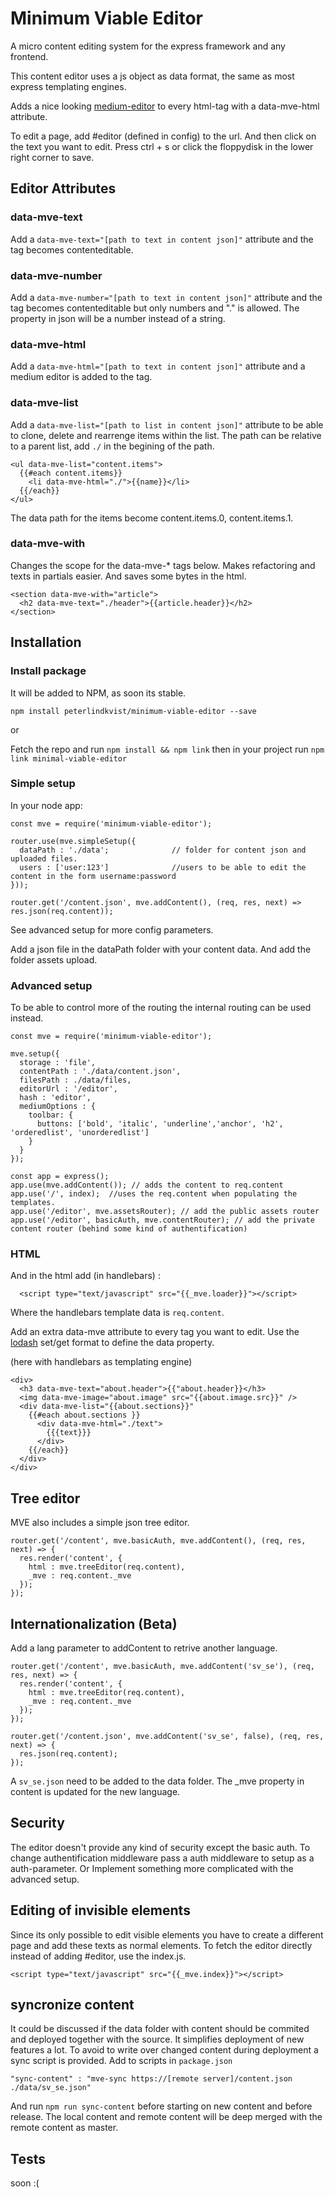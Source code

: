 # Minimum Viable Editor
A micro content editing system for the express framework and any frontend.

This content editor uses a js object as data format, the same as most express templating engines.

Adds a nice looking [medium-editor](https://yabwe.github.io/medium-editor/) to every html-tag
with a data-mve-html attribute.

To edit a page, add #editor (defined in config) to the url. And then click on the
text you want to edit. Press ctrl + s or click the floppydisk in the lower right corner to save.

## Editor Attributes

### data-mve-text

Add a `data-mve-text="[path to text in content json]"` attribute and the tag becomes contenteditable.

### data-mve-number

Add a `data-mve-number="[path to text in content json]"` attribute and the tag becomes contenteditable but only numbers and "." is allowed. The property in json will be a number instead of a string.

### data-mve-html

Add a `data-mve-html="[path to text in content json]"` attribute and a medium editor is added to the tag.

### data-mve-list

Add a `data-mve-list="[path to list in content json]"` attribute to be able to clone, delete
and rearrenge items within the list. The path can be relative to a parent list, add `./` in the begining of the path.

    <ul data-mve-list="content.items">
      {{#each content.items}}
        <li data-mve-html="./">{{name}}</li>
      {{/each}}
    </ul>

The data path for the items become content.items.0, content.items.1.

### data-mve-with

Changes the scope for the data-mve-* tags below. Makes refactoring and texts in partials easier. And saves some bytes in the html.

    <section data-mve-with="article">
      <h2 data-mve-text="./header">{{article.header}}</h2>
    </section>

## Installation

### Install package

It will be added to NPM, as soon its stable.

    npm install peterlindkvist/minimum-viable-editor --save

or

Fetch the repo and run `npm install && npm link`
then in your project run `npm link minimal-viable-editor`

### Simple setup

In your node app:

    const mve = require('minimum-viable-editor');

    router.use(mve.simpleSetup({
      dataPath : './data';              // folder for content json and uploaded files.
      users : ['user:123']              //users to be able to edit the content in the form username:password
    }));

    router.get('/content.json', mve.addContent(), (req, res, next) => res.json(req.content));

See advanced setup for more config parameters.

Add a json file in the dataPath folder with your content data. And add the folder assets upload.

### Advanced setup

To be able to control more of the routing the internal routing can be used instead.

    const mve = require('minimum-viable-editor');

    mve.setup({
      storage : 'file',
      contentPath : './data/content.json',
      filesPath : ./data/files,
      editorUrl : '/editor',
      hash : 'editor',
      mediumOptions : {
        toolbar: {
          buttons: ['bold', 'italic', 'underline','anchor', 'h2', 'orderedlist', 'unorderedlist']
        }
      }
    });

    const app = express();
    app.use(mve.addContent()); // adds the content to req.content
    app.use('/', index);  //uses the req.content when populating the templates.
    app.use('/editor', mve.assetsRouter); // add the public assets router
    app.use('/editor', basicAuth, mve.contentRouter); // add the private content router (behind some kind of authentification)


### HTML

And in the html add (in handlebars) :

      <script type="text/javascript" src="{{_mve.loader}}"></script>

Where the handlebars template data is `req.content`.

Add an extra data-mve attribute to every tag you want to edit. Use the [lodash](https://lodash.com/docs/4.17.4#get) set/get format to define the data property.

(here with handlebars as templating engine)

    <div>
      <h3 data-mve-text="about.header">{{"about.header}}</h3>
      <img data-mve-image="about.image" src="{{about.image.src}}" />
      <div data-mve-list="{{about.sections}}"
        {{#each about.sections }}
          <div data-mve-html="./text">
            {{{text}}}
          </div>
        {{/each}}
      </div>
    </div>

## Tree editor

MVE also includes a simple json tree editor.

    router.get('/content', mve.basicAuth, mve.addContent(), (req, res, next) => {
      res.render('content', {
        html : mve.treeEditor(req.content),
        _mve : req.content._mve
      });
    });

## Internationalization (Beta)

Add a lang parameter to addContent to retrive another language.

    router.get('/content', mve.basicAuth, mve.addContent('sv_se'), (req, res, next) => {
      res.render('content', {
        html : mve.treeEditor(req.content),
        _mve : req.content._mve
      });
    });

    router.get('/content.json', mve.addContent('sv_se', false), (req, res, next) => {
      res.json(req.content);
    });     

A `sv_se.json` need to be added to the data folder. The _mve property in content is updated for the new language.

## Security

The editor doesn't provide any kind of security except the basic auth. To change authentification middleware pass a auth middleware to setup as a auth-parameter. Or Implement something more complicated with the advanced setup.


## Editing of invisible elements

Since its only possible to edit visible elements you have to create a different page and add these
texts as normal elements. To fetch the editor directly instead of adding #editor, use the index.js.

    <script type="text/javascript" src="{{_mve.index}}"></script>

## syncronize content

It could be discussed if the data folder with content should be commited and deployed together with the source. It simplifies deployment of new features a lot. To avoid to write over changed content during deployment a sync script is provided. Add to scripts in `package.json`

    "sync-content" : "mve-sync https://[remote server]/content.json ./data/sv_se.json"

And run `npm run sync-content` before starting on new content and before release. The local content and remote content will be deep merged with the remote content as master.

## Tests

soon :(
